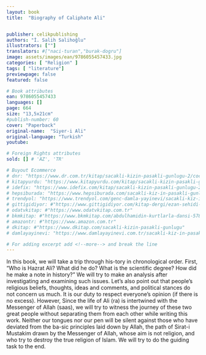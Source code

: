 ```yaml
---
layout: book
title:  "Biography of Caliphate Ali"


publisher: celikpublishing
authors: "İ. Salih Salihoğlu"
illustrators: [""]
translators: #["naci-turan","burak-dogru"]
image: assets/images/ean/9786055457433.jpg
categories: [ "Religion" ]
tags: [ "literature"]
previewpage: false
featured: false

# Book attributes
ean: 9786055457433
languages: []
page: 664
size: "13,5x21cm"
#publish-number: 60
cover: "Paperback"
original-name:  "Siyer-i Ali"
original-language: "Turkish"
youtube:

# Foreign Rights attributes
sold: [] # 'AZ', 'TR'

# Buyout Ecommerce
# dnr: "https://www.dr.com.tr/kitap/sacakli-kizin-pasakli-gunlugu-2/cocuk-ve-genclik/genclik-10-yas/roman-oyku/urunno=0001893059001"
# kitapyurdu: "https://www.kitapyurdu.com/kitap/sacakli-kizin-pasakli-gunlugu-2-/560122.html&filter_name=Sa%C3%A7akl%C4%B1+K%C4%B1z%27%C4%B1n+Pasakl%C4%B1+G%C3%BCnl%C3%BC%C4%9F%C3%BC+2"
# idefix: "https://www.idefix.com/kitap/sacakli-kizin-pasakli-gunlugu-2/cocuk-ve-genclik/genclik-10-yas/roman-oyku/urunno=0001893059001"
# hepsiburada: "https://www.hepsiburada.com/sacakli-kiz-in-pasakli-gunlugu-2-damla-yayinevi-p-HBV000012ER86"
# trendyol: "https://www.trendyol.com/genc-damla-yayinevi/sacakli-kiz-in-pasakli-gunlugu-2-p-54825777"
# gittigidiyor: #"https://www.gittigidiyor.com/kitap-dergi/ezan-sehidi-adnan-menderes_pdp_732728793"
# odatvkitap: #"https://www.odatvkitap.com.tr"
# bkmkitap: #"https://www.bkmkitap.com/abdulhamidin-kurtlarla-dansi-578226"
# amazontr: #"https://www.amazon.com.tr"
# dkitap: #"https://www.dkitap.com/sacakli-kizin-pasakli-gunlugu"
# damlayayinevi: "https://www.damlayayinevi.com.tr/sacakli-kiz-in-pasakli-gunlugu-2-bu-iste-bi-terslik-var"

# For adding excerpt add <!--more--> and break the line
---
```

In this book, we will take a trip through his-tory in
chronological order. First, “Who is Hazrat Ali? What
did he do? What is the scientific degree? How did
he make a note in history?” We will try to make an
analysis after investigating and examining such issues. Let’s also point out that people’s religious beliefs, thoughts, ideas and comments, and political
stances do not concern us much. It is our duty to
respect everyone’s opinion (if there is no excess).
However, Since the life of Ali (ra) is intertwined with
the Messenger of Allah (saas), we will try to witness the journey of these two great people without
separating them from each other while writing this
work. Neither our tongues nor our pen will be silent
against those who have deviated from the ba-sic
principles laid down by Allah, the path of Sirat-i
Mustakim drawn by the Messenger of Allah, whose
aim is not religion, and who try to destroy the true
religion of Islam. We will try to do the guiding task
to the end.
<!--more--> 

